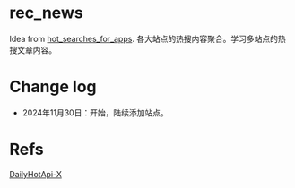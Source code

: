 # rec_news

Idea from [hot_searches_for_apps](https://github.com/WShuai123/hot_searches_for_apps).
各大站点的热搜内容聚合。学习多站点的热搜文章内容。

# Change log
* 2024年11月30日：开始，陆续添加站点。

# Refs
[DailyHotApi-X](https://github.com/Tuzkiss/DailyHotApi-X)
